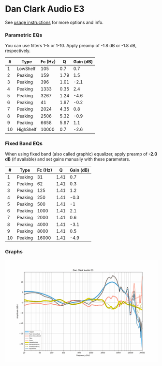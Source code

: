 # Dan Clark Audio E3
See [usage instructions](https://github.com/jaakkopasanen/AutoEq#usage) for more options and info.

### Parametric EQs
You can use filters 1-5 or 1-10. Apply preamp of -1.8 dB or -1.8 dB, respectively.

|   # | Type      |   Fc (Hz) |    Q |   Gain (dB) |
|-----|-----------|-----------|------|-------------|
|   1 | LowShelf  |       105 | 0.7  |         0.7 |
|   2 | Peaking   |       159 | 1.79 |         1.5 |
|   3 | Peaking   |       396 | 1.01 |        -2.1 |
|   4 | Peaking   |      1333 | 0.35 |         2.4 |
|   5 | Peaking   |      3267 | 1.24 |        -4.6 |
|   6 | Peaking   |        41 | 1.97 |        -0.2 |
|   7 | Peaking   |      2024 | 4.35 |         0.8 |
|   8 | Peaking   |      2506 | 5.32 |        -0.9 |
|   9 | Peaking   |      6658 | 5.97 |         1.1 |
|  10 | HighShelf |     10000 | 0.7  |        -2.6 |

### Fixed Band EQs
When using fixed band (also called graphic) equalizer, apply preamp of **-2.0 dB** (if available) and set gains manually with these parameters.

|   # | Type    |   Fc (Hz) |    Q |   Gain (dB) |
|-----|---------|-----------|------|-------------|
|   1 | Peaking |        31 | 1.41 |         0.7 |
|   2 | Peaking |        62 | 1.41 |         0.3 |
|   3 | Peaking |       125 | 1.41 |         1.2 |
|   4 | Peaking |       250 | 1.41 |        -0.3 |
|   5 | Peaking |       500 | 1.41 |        -1   |
|   6 | Peaking |      1000 | 1.41 |         2.1 |
|   7 | Peaking |      2000 | 1.41 |         0.6 |
|   8 | Peaking |      4000 | 1.41 |        -3.1 |
|   9 | Peaking |      8000 | 1.41 |         0.5 |
|  10 | Peaking |     16000 | 1.41 |        -4.9 |

### Graphs
![](./Dan%20Clark%20Audio%20E3.png)
